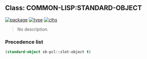 ## Class: COMMON-LISP:STANDARD-OBJECT
[![package](https://img.shields.io/badge/Package-COMMON--LISP-5f9ea0.svg?style=social&colorA=999999)](../) [![type](https://img.shields.io/badge/Type-Class-5f9ea0.svg?style=social&colorA=999999)](../#class) [![clhs](https://img.shields.io/badge/CLHS-STANDARD--OBJECT-5f9ea0.svg?style=social&colorA=999999)](http://www.lispworks.com/documentation/HyperSpec/Body/t_std_ob.htm) 

> No description.

### Precedence list
```cl
(standard-object sb-pcl::slot-object t)
```
